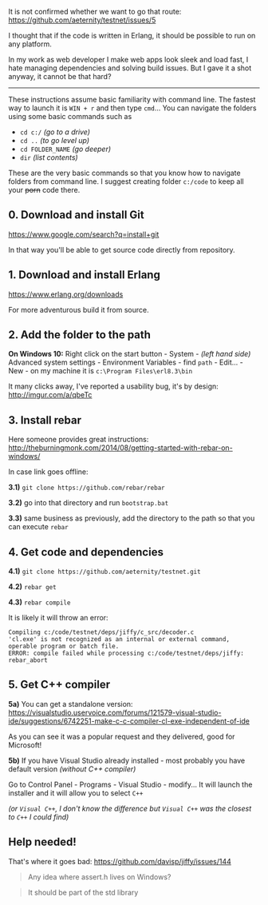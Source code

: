 It is not confirmed whether we want to go that route: https://github.com/aeternity/testnet/issues/5

I thought that if the code is written in Erlang, it should be possible to run on any platform.

In my work as web developer I make web apps look sleek and load fast, I hate managing dependencies and solving build issues. But I gave it a shot anyway, it cannot be that hard?

----

These instructions assume basic familiarity with command line. The fastest way to launch it is `WIN + r` and then type `cmd`... You can navigate the folders using some basic commands such as

* `cd c:/` _(go to a drive)_ 
* `cd ..` _(to go level up)_ 
* `cd FOLDER_NAME` _(go deeper)_ 
* `dir` _(list contents)_

These are the very basic commands so that you know how to navigate folders from command line. I suggest creating folder `c:/code` to keep all your ~~porn~~ code there. 

## 0. Download and install Git

https://www.google.com/search?q=install+git

In that way you'll be able to get source code directly from repository.

## 1. Download and install Erlang

https://www.erlang.org/downloads

For more adventurous build it from source.

## 2. Add the folder to the path

**On Windows 10:** Right click on the start button - System - _(left hand side)_ Advanced system settings - Environment Variables - find `path` - Edit... - New - on my machine it is `c:\Program Files\erl8.3\bin`

It many clicks away, I've reported a usability bug, it's by design: http://imgur.com/a/qbeTc


## 3. Install rebar

Here someone provides great instructions: http://theburningmonk.com/2014/08/getting-started-with-rebar-on-windows/

In case link goes offline:

**3.1)** `git clone https://github.com/rebar/rebar`

**3.2)** go into that directory and run `bootstrap.bat`

**3.3)** same business as previously, add the directory to the path so that you can execute `rebar`


## 4. Get code and dependencies

**4.1)** `git clone https://github.com/aeternity/testnet.git`

**4.2)** `rebar get`

**4.3)** `rebar compile`

It is likely it will throw an error:

```
Compiling c:/code/testnet/deps/jiffy/c_src/decoder.c
'cl.exe' is not recognized as an internal or external command,
operable program or batch file.
ERROR: compile failed while processing c:/code/testnet/deps/jiffy: rebar_abort
```

## 5. Get C++ compiler

**5a)** You can get a standalone version: https://visualstudio.uservoice.com/forums/121579-visual-studio-ide/suggestions/6742251-make-c-c-compiler-cl-exe-independent-of-ide

As you can see it was a popular request and they delivered, good for Microsoft!

**5b)** If you have Visual Studio already installed - most probably you have default version _(without C++ compiler)_

Go to Control Panel - Programs - Visual Studio - modify... It will launch the installer and it will allow you to select `C++` 

_(or `Visual C++`, I don't know the difference but `Visual C++` was the closest to `C++` I could find)_

## Help needed!

That's where it goes bad: https://github.com/davisp/jiffy/issues/144

> Any idea where assert.h lives on Windows?

> It should be part of the std library